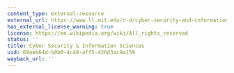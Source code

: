 ```yaml
---
content_type: external-resource
external_url: https://www.ll.mit.edu/r-d/cyber-security-and-information-sciences
has_external_license_warning: true
license: https://en.wikipedia.org/wiki/All_rights_reserved
status: ''
title: Cyber Security & Information Sciences
uid: 69aeb64d-b0b0-4c48-aff5-426d3ac9a159
wayback_url: ''
---
```

